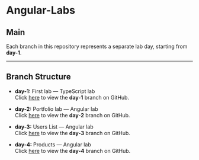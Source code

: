 # Angular-Labs

## Main

Each branch in this repository represents a separate lab day, starting from **day-1**.

---

## Branch Structure

- **day-1:** First lab — TypeScript lab  
  Click [here](https://github.com/MohamedMam20/BootStrap_Labs/tree/Day1) to view the **day-1** branch on GitHub.


- **day-2:** Portfolio lab — Angular lab  
  Click [here](https://github.com/MohamedMam20/Angular-labs/tree/portfolio) to view the **day-2** branch on GitHub.


- **day-3:** Users List — Angular lab  
  Click [here](https://github.com/MohamedMam20/Angular-labs/tree/lab3) to view the **day-3** branch on GitHub.


- **day-4:** Products — Angular lab  
  Click [here](https://github.com/MohamedMam20/Angular-labs/tree/lab4) to view the **day-4** branch on GitHub.



